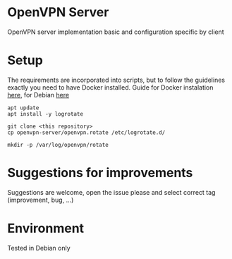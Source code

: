 # OpenVPN Server
OpenVPN server implementation basic and configuration specific by client

# Setup
The requirements are incorporated into scripts, but to follow the guidelines exactly you need to have Docker installed. Guide for Docker instalation [here](https://docs.docker.com/engine/install/), for Debian [here](https://docs.docker.com/engine/install/debian/#install-using-the-repository)

```
apt update
apt install -y logrotate

git clone <this repository>
cp openvpn-server/openvpn.rotate /etc/logrotate.d/

mkdir -p /var/log/openvpn/rotate
```

# Suggestions for improvements 
Suggestions are welcome, open the issue please and select correct tag (improvement, bug, ...)

# Environment
Tested in Debian only 
